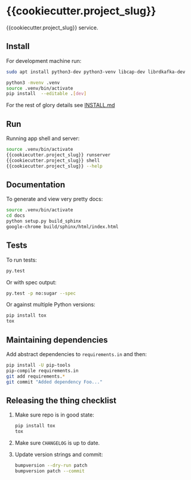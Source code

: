# {{cookiecutter.project_slug}}

{{cookiecutter.project_slug}} service.

## Install

For development machine run:

~~~sh
sudo apt install python3-dev python3-venv libcap-dev librdkafka-dev

python3 -mvenv .venv
source .venv/bin/activate
pip install  --editable .[dev]
~~~

For the rest of glory details see [INSTALL.md](INSTALL.md)

## Run

Running app shell and server:

~~~sh
source .venv/bin/activate
{{cookiecutter.project_slug}} runserver
{{cookiecutter.project_slug}} shell
{{cookiecutter.project_slug}} --help
~~~

## Documentation

To generate and view very pretty docs:

~~~sh
source .venv/bin/activate
cd docs
python setup.py build_sphinx
google-chrome build/sphinx/html/index.html
~~~

## Tests

To run tests:

~~~sh
py.test
~~~

Or with spec output:

~~~sh
py.test -p no:sugar --spec
~~~

Or against multiple Python versions:

~~~sh
pip install tox
tox
~~~

## Maintaining dependencies

Add abstract dependencies to `requirements.in` and then:

~~~sh
pip install -U pip-tools
pip-compile requirements.in
git add requirements.*
git commit "Added dependency Foo..."
~~~

## Releasing the thing checklist

1. Make sure repo is in good state:

    ~~~sh
    pip install tox
    tox
    ~~~

2. Make sure `CHANGELOG` is up to date.

3. Update version strings and commit:

    ~~~sh
    bumpversion --dry-run patch
    bumpversion patch --commit
    ~~~
